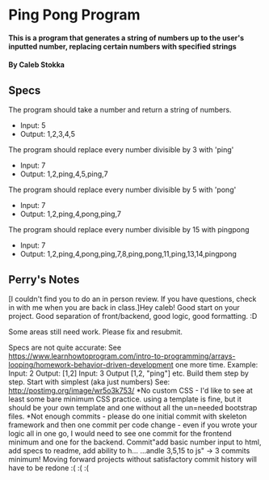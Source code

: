 # Ping Pong Program

#### This is a program that generates a string of numbers up to the user's inputted number, replacing certain numbers with specified strings

#### By Caleb Stokka  

## Specs

The program should take a number and return a string of numbers.
* Input: 5
* Output: 1,2,3,4,5

The program should replace every number divisible by 3 with 'ping'
* Input: 7
* Output: 1,2,ping,4,5,ping,7

The program should replace every number divisible by 5 with 'pong'
* Input: 7
* Output: 1,2,ping,4,pong,ping,7

The program should replace every number divisible by 15 with pingpong
* Input: 7
* Output: 1,2,ping,4,pong,ping,7,8,ping,pong,11,ping,13,14,pingpong

## Perry's Notes
[I couldn't find you to do an in person review. If you have questions, check in with me when you are back in class.]Hey caleb! Good start on your project. Good separation of front/backend, good logic, good formatting. :D

Some areas still need work. Please fix and resubmit.

Specs are not quite accurate: See https://www.learnhowtoprogram.com/intro-to-programming/arrays-looping/homework-behavior-driven-development one more time. Example: Input: 2 Output: [1,2] Input: 3 Output [1,2, "ping"] etc. Build them step by step. Start with simplest (aka just numbers) See: http://postimg.org/image/wr5o3k753/ *No custom CSS - I'd like to see at least some bare minimum CSS practice.
using a template is fine, but it should be your own template and one without all the un=needed bootstrap files. *Not enough commits - please do one initial commit with skeleton framework and then one commit per code change - even if you wrote your logic all in one go, I would need to see one commit for the frontend minimum and one for the backend. Commit"add basic number input to html, add specs to readme, add ability to h… …andle 3,5,15 to js" -> 3 commits minimum! Moving forward projects without satisfactory commit history will have to be redone :( :( :(
